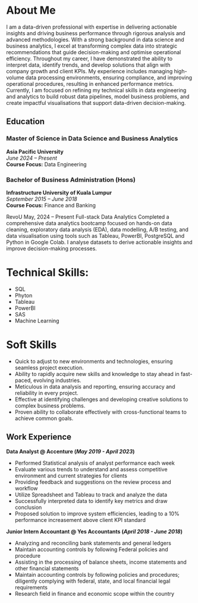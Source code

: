 # About Me
I am a data-driven professional with expertise in delivering actionable insights and driving business performance through rigorous analysis and advanced methodologies. With a strong background in data science and business analytics, I excel at transforming complex data into strategic recommendations that guide decision-making and optimise operational efficiency. Throughout my career, I have demonstrated the ability to interpret data, identify trends, and develop solutions that align with company growth and client KPIs. My experience includes managing high-volume data processing environments, ensuring compliance, and improving operational procedures, resulting in enhanced performance metrics. Currently, I am focused on refining my technical skills in data engineering and analytics to build robust data pipelines, model business problems, and create impactful visualisations that support data-driven decision-making.

## Education

### Master of Science in Data Science and Business Analytics  
**Asia Pacific University**  
_June 2024 – Present_  
**Course Focus:** Data Engineering

### Bachelor of Business Administration (Hons)  
**Infrastructure University of Kuala Lumpur**  
_September 2015 – June 2018_  
**Course Focus:** Finance and Banking


RevoU						      			            			                                                                                                    May, 2024 – Present
Full-stack Data Analytics
Completed a comprehensive data analytics bootcamp focused on hands-on data cleaning, exploratory data analysis (EDA), data modelling, A/B testing, and data visualisation using tools such as Tableau, PowerBI, PostgreSQL and Python in Google Colab. I analyse datasets to derive actionable insights and improve decision-making processes.

# Technical Skills:
- SQL
- Phyton
- Tableau
- PowerBI
- SAS
- Machine Learning

# Soft Skills
- Quick to adjust to new environments and technologies, ensuring seamless project execution.
- Ability to rapidly acquire new skills and knowledge to stay ahead in fast-paced, evolving industries.
- Meticulous in data analysis and reporting, ensuring accuracy and reliability in every project.
- Effective at identifying challenges and developing creative solutions to complex business problems.
- Proven ability to collaborate effectively with cross-functional teams to achieve common goals.






## Work Experience
**Data Analyst @ Accenture (_May 2019 - April 2023_)**
- Performed Statistical analysis of analyst performance each week
- Evaluate various trends to understand and assess competitive environment and current strategies for clients
- Providing feedback and suggestions on the review process and workflow
- Utilize Spreadsheet and Tableau to track and analyze the data
- Successfully interpreted data to identify key metrics and draw conclusion
- Proposed solution to improve system efficiencies, leading to a 10% performance increasement above client KPI standard

**Junior Intern Accountant @ Yes Accountants (_April 2018 - June 2018_)**
- Analyzing and reconciling bank statements and general ledgers
- Maintain accounting controls by following Federal policies and procedure
- Assisting in the processing of balance sheets, income statements and other financial statements
- Maintain accounting controls by following policies and procedures; diligently complying with federal, state, and local financial legal requirements
- Research field in finance and economic scope within the country  

